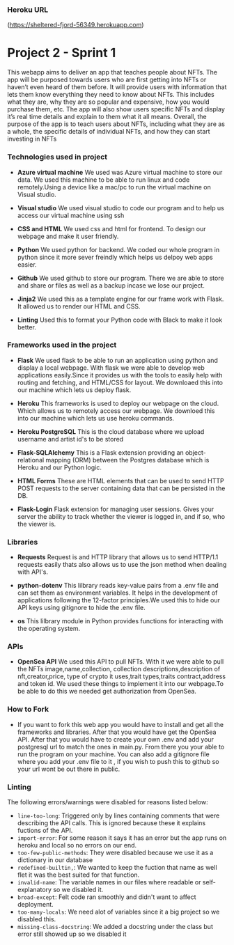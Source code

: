 ### Heroku URL
(https://sheltered-fjord-56349.herokuapp.com)

# Project 2 - Sprint 1
This webapp aims to deliver an app that teaches people about NFTs. The app will be purposed towards users who are first getting into NFTs or haven’t even heard of them before. It will provide users with information that lets them know everything they need to know about NFTs. This includes what they are, why they are so popular and expensive, how you would purchase them, etc. The app will also show users specific NFTs and display it’s real time details and explain to them what it all means. Overall, the purpose of the app is to teach users about NFTs, including what they are as a whole, the specific details of individual NFTs, and how they can start investing in NFTs

### Technologies used in project

- __Azure virtual machine__
    We used was Azure virtual machine to store our data. We used this machine to be able 
    to run linux and code remotely.Using a device like a mac/pc to run the virtual machine 
    on Visual studio.

- __Visual studio__
    We used visual studio to code our program and to help us access our virtual machine using ssh

- __CSS and HTML__
    We used css and html for frontend. To design our webpage and make it user friendly.
    
- __Python__ 
    We used python for backend. We coded our whole program in python since it more sever freindly which
    helps us delpoy web apps easier.

- __Github__
    We used github to store our program. There we are able to store and share or files as well as a backup
    incase we lose our project.

- __Jinja2__
    We used this as a template engine for our frame work with Flask. It allowed us to render our HTML and CSS.

- __Linting__
    Used this to format your Python code with Black to make it look better.

### Frameworks used in the project 

- __Flask__
    We used flask to be able to run an application using python and display a local webpage. 
    With flask we were able to develop web applications easily.Since it provides us 
    with the tools to easily help with routing and fetching, and HTML/CSS for layout.
    We downloaed this into our machine which lets us deploy flask.


- __Heroku__
    This frameworks is used to deploy our webpage on the cloud. Which allows us to remotely 
    access our webpage. We downloed this into our machine which lets us use heroku commands. 

- __Heroku PostgreSQL__
    This is the cloud database where we upload username and artist id's to be stored

- __Flask-SQLAlchemy__
    This is a Flask extension providing an object-relational mapping (ORM) between the Postgres
    database which is Heroku and our Python logic.

- __HTML Forms__
    These are HTML elements that can be used to send HTTP POST requests to the server containing
    data that can be persisted in the DB.

- __Flask-Login__
 Flask extension for managing user sessions. Gives your server the ability to track whether the viewer is logged in, and if so, who the viewer is.



    

### Libraries 

- __Requests__
    Request is and HTTP library that allows us to send HTTP/1.1 requests easily thats also allows
    us to use the json method when dealing with API's.

- __python-dotenv__
    This lilbrary reads key-value pairs from a .env file and can set them as environment variables.
    It helps in the development of applications following the 12-factor principles.We used this to
    hide our API keys using gitignore to hide the .env file.

- __os__
    This lilbrary module in Python provides functions for interacting with the operating system.



### APIs

- __OpenSea API__
    We used this API to pull NFTs. With it we were able to pull the NFTs image,name,collection,
    collection descriptions,description of nft,creator,price, type of crypto it uses,trait types,traits 
    contract,address and token id. We used these things to implement it into our webpage.To be able to do this 
    we needed get authorization from OpenSea.




### How to Fork

- If you want to fork this web app you would have to install and get all the frameworks and libraries.
After that you would have get the OpenSea API. After that you would have to create your own .env and add your
postgresql url to match the ones in main.py. From there you your able to run the program on your machine. You can also add a gitignore file where you add your .env file to it , if you wish to push this to github so your url wont be out there in public.


### Linting
The following errors/warnings were disabled for reasons listed below:
- ```line-too-long```: Triggered only by lines containing comments that were describing the API calls. This is ignored because these it explains fuctions of the API.
- ```import-error```: For some reason it says it has an error but the app runs on heroku and local so no errors on our end.
- ```too-few-public-methods```: They were disabled because we use it as a dictionary in our database 
- ```redefined-builtin,```: We wanted to keep the fuction that name as well flet it was the best suited for that function.
- ```invalid-name```: The variable names in our files where readable or self-explanatory so we disabled it.
- ```broad-except```: Felt code ran smoothly and didn't want to affect deployment.
- ```too-many-locals```: We need alot of variables since it a big project so we disabled this.
- ```missing-class-docstring```: We added a docstring under the class but error still showed up so we disabled it 










